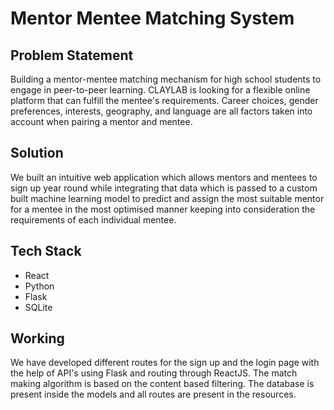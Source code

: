 # Mentor Mentee Matching System

## Problem Statement
Building a mentor-mentee matching mechanism for high school students to engage in peer-to-peer learning. CLAYLAB is looking for a flexible online platform that can fulfill the mentee's requirements. Career choices, gender preferences, interests, geography, and language are all factors taken into account when pairing a mentor and mentee. 

## Solution
We built an intuitive web application which allows mentors and mentees to sign up year round while integrating that data which is passed to a custom built machine learning model to predict and assign the most suitable mentor for a mentee in the most optimised manner keeping into consideration the requirements of each individual mentee. 

## Tech Stack
* React
* Python
* Flask
* SQLite

## Working
We have developed different routes for the sign up and the login page with the help of API's using Flask and routing through ReactJS. The match making algorithm is based on the content based filtering. The database is present inside the models and all routes are present in the resources.

